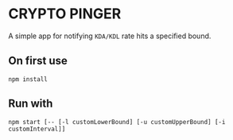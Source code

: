 # CRYPTO PINGER
A simple app for notifying `KDA/KDL` rate hits a specified bound.

## On first use
```
npm install
```

## Run with
```
npm start [-- [-l customLowerBound] [-u customUpperBound] [-i customInterval]]
```